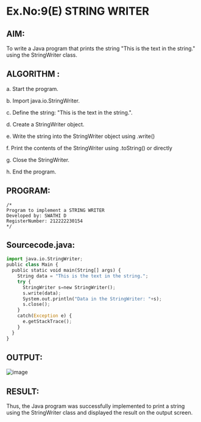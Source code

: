 # Ex.No:9(E) STRING WRITER

## AIM:
To write a Java program that prints the string "This is the text in the string." using the StringWriter class.
## ALGORITHM :

a.	Start the program.

b.	Import java.io.StringWriter.

c.	Define the string: "This is the text in the string.".

d.	Create a StringWriter object.

e.	Write the string into the StringWriter object using .write()

f.	Print the contents of the StringWriter using .toString() or directly

g.	Close the StringWriter.

h.	End the program.

## PROGRAM:
 ```
/*
Program to implement a STRING WRITER
Developed by: SWATHI D
RegisterNumber: 212222230154
*/
```

## Sourcecode.java:

```python
import java.io.StringWriter;
public class Main {
  public static void main(String[] args) {
    String data = "This is the text in the string.";
    try {
      StringWriter s=new StringWriter();
      s.write(data);
      System.out.println("Data in the StringWriter: "+s);
      s.close();   
    }
    catch(Exception e) {
      e.getStackTrace();
    }
  }
}
```



## OUTPUT:

![image](https://github.com/user-attachments/assets/e1eb8a85-df8b-45e8-bee4-8e67c347e8a6)


## RESULT:
Thus, the Java program was successfully implemented to print a string using the StringWriter class and displayed the result on the output screen.

